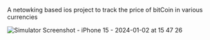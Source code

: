 A netowking based ios project 
to track the price of bitCoin in various currencies 


![Simulator Screenshot - iPhone 15 - 2024-01-02 at 15 47 26](https://github.com/Gokul1503A/ByteCoin/assets/154863043/41785b80-61f1-4526-8766-dd7eb745e2de)
